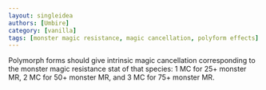 ```yaml
---
layout: singleidea
authors: [Umbire]
category: [vanilla]
tags: [monster magic resistance, magic cancellation, polyform effects]
---
```

Polymorph forms should give intrinsic magic cancellation corresponding to the
monster magic resistance stat of that species: 1 MC for 25+ monster MR, 2 MC for
50+ monster MR, and 3 MC for 75+ monster MR.
